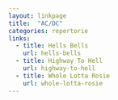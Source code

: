 ```yaml
---
layout: linkpage
title:  "AC/DC"
categories: repertorie
links:
  - title: Hells Bells
    url: hells-bells
  - title: Highway To Hell
    url: highway-to-hell
  - title: Whole Lotta Rosie
    url: whole-lotta-rosie
---
```

